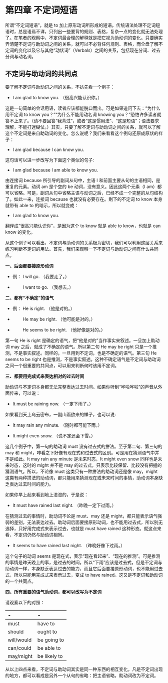 # 第四章 不定词短语

所谓“不定词短语”，就是 to 加上原形动词所形成的短语。传统语法处理不定词短语时，总是语焉不详，只列出一些要背的规则、表格，复杂一点的变化就无法处理了。在笔者的观察中，不定词最合理的解释就是把它视为助动词的变化。只要确实弄清楚不定词与助动词之间的关系，就可以不必背任何规则、表格，而全盘了解不定词的变化以及它与其他“动状词”（Verbals）之间的关系，包括现在分词、过去分词与动名词。

## 不定词与助动词的共同点

要了解不定词与助动词之间的关系，不妨先看一个例子：

- I am glad <Note>to know you</Note>. （很高兴能认识你。）

这是一句简单的会话用语，读者应该都能脱口而出。可是如果追问下去：“为什么用不定词 to know you？”“为什么不能用动名词 knowing you？”恐怕许多读者就答不上来了。（请不要回答“我背过”，或者“这是惯用法”、“这是短语”；语法要求理解，不能打迷糊仗。）其实，只要了解不定词与助动词之间的关系，就可以了解这个不定词是来自助动词的变化。怎么说呢？我们来看看这个例句还原成原状的样子：

- I am glad <Note>because I can know you</Note>.

这句话可以进一步改写为下面这个类似的句子:

- I am glad <Note>because I am able to know you</Note>.

由连接词 because 所引导的副词从句中，主语 I 和前面主要从句的主语相同，是重复的元素。动词 am 是个空的 be 动词，没有意义。因此这两个元素（I am）都可以省略。可是，副词从句中省略主语与动词之后，已经不成一个完整的从句结构了。如此一来，连接词 because 也就没有必要存在。剩下的不定词 to know 本身就带有 able to 的暗示，所以就变成：

- I am glad to know you.

翻译成“很高兴能认识你”，是因为这个 to know 就是 able to know，也就是 can know 的变化。

从这个例子可以看出，不定词与助动词的关系极为密切，我们可以利用这层关系来练习判断不定词的用法。首先，我们来观察一下不定词与助动词之间有什么共同点。

<b>一、后面都要接原形动词</b>

- 例： I <Note>will go</Note>. （我要走了。）

- &emsp;&emsp; I want <Note>to go</Note>. （我想去。）

<b>二、都有“不确定”的语气</b>

- 例： He is right. （他是对的。）

- &emsp;&emsp; He <Note>may be</Note> right. （他可能是对的。）

- &emsp;&emsp; He seems <Note>to be</Note> right. （他好像是对的。）

第一句 He is right 是确定的语气，把“他是对的”当作事实来叙述。一旦加上助动词 may 之后，就成了不确定的语气。所以第二句 He may be right 只是一个推测，不是事实叙述。同样的，一旦用到不定词，也是不确定的语气。第三句 He seems to be right 也是推测，不是事实叙述。这种不确定语气是不定词与助动词之间一个很重要的共同点，可以用来判断何时该用不定词。

<b>三、都要用完成式来表达相对的过去时间</b>

助动词与不定词本身都无法完整表达过去时间。如果你听到“哗啦哗啦”的声音从外面传来，可以说：

- It <Note>must be</Note> raining <Note>now</Note>. （一定下雨了。）

<Tense img="/c4f01.png" />

如果看到天上乌云密布，一副山雨欲来的样子，也可以说:

- It <Note>may rain</Note> <Note>any minute</Note>. （随时都可能下雨。）

- It <Note>might</Note> even <Note>snow</Note>. （说不定还会下雪。）

<Tense img="/c4f02.png" />

这几个例子中，第一句的助动词 must 没有过去式的拼法。至于第二句、第三句的 may 和 might，咋看之下好像有现在式和过去式的区别。可是用在猜测语气中并不是如此。It may rain any minute 是未来时态，It might even snow 同样也是未来时态，这时的 might 并不是 may 的过去式，只表示比较保留、比较没有把握的猜测语气。所以，不论像 must 这类只有一种拼法的助动词还是像 may，might 这类有两种拼法的助动词，都只能用来猜测现在或未来时间的事情，助动词本身缺乏表达过去时间的能力。

如果你早上起来看到地上湿湿的，于是说：

- It <Note>must have rained</Note> <Note>last night</Note>. （昨晚一定下过雨。）

<Tense img="/c4f03.png" />

在猜测过去的事情时，助动词不论是 must、may 还是 might，都只能表示语气强弱的差别，无法表达过去。助动词后面要接原形动词，也不能用过去式，所以别无选择，只好用完成式来表示过去，也就是 must have rained 这种形态。就这点来看，不定词仍然与助动词相同。

- It <Note>seems to have rained</Note> <Note>last night</Note>. （昨晚好像下过雨。）

<Tense img="/c4f04.png" />

这个句子的动词 seems 是现在式，表示“现在看起来”、“现在的推测”。可是推测的事情是昨天晚上的事，是过去的时间，所以“下雨”应该是过去式，但是不定词与助动词一样，本身缺乏表达过去的能力，而且它后面要接原形动词，也不能用过去式，所以只能用完成式来表示过去，变成 to have rained。这又是不定词和助动词的一个共同点。

<b>四、所有重要的语气助动词，都可以改写为不定词</b>

请观察以下的对照：

| -          | -            |
| :--------- | :----------- |
| must       | have to      |
| should     | ought to     |
| will/would | be going to  |
| can/could  | be able to   |
| may/might  | be likely to |

从以上四点来看，不定词与助动词其实是同一种东西的相互变化，凡是不定词出现的地方，都可以看成是另外一个从句的省略：把主语省略，助动词改为不定词。

